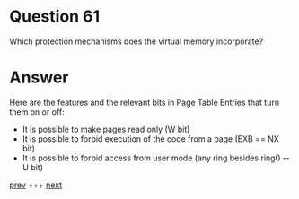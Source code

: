 
# Question 61


Which protection mechanisms does the virtual memory incorporate?


# Answer



Here are the features and the relevant bits in Page Table Entries that turn
them on or off:
* It is possible to make pages read only (W bit)
* It is possible to forbid execution of the code from a page (EXB == NX bit)
* It is possible to forbid access from user mode (any ring besides ring0 -- U bit)
 

[prev](060.md) +++ [next](062.md)
